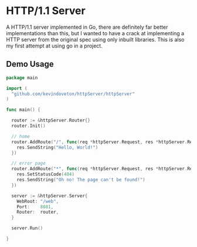 # HTTP/1.1 Server
A HTTP/1.1 server implemented in Go, there are definitely far better implementations than this, but I wanted to have a crack at implementing a HTTP server from the original spec using only inbuilt libraries. This is also my first attempt at using go in a project.  

## Demo Usage
```go
package main

import (
  "github.com/kevindoveton/httpServer/httpServer"
)

func main() {

  router := &httpServer.Router{}
  router.Init()

  // home
  router.AddRoute("/", func(req *httpServer.Request, res *httpServer.Response) {
    res.SendString("Hello, World!")
  })

  // error page
  router.AddRoute("*", func(req *httpServer.Request, res *httpServer.Response) {
    res.SetStatusCode(404)
    res.SendString("Oh no! The page can't be found!")
  })

  server := &httpServer.Server{
    WebRoot: "/web",
    Port:    8081,
    Router:  router,
  }

  server.Run()

}
```